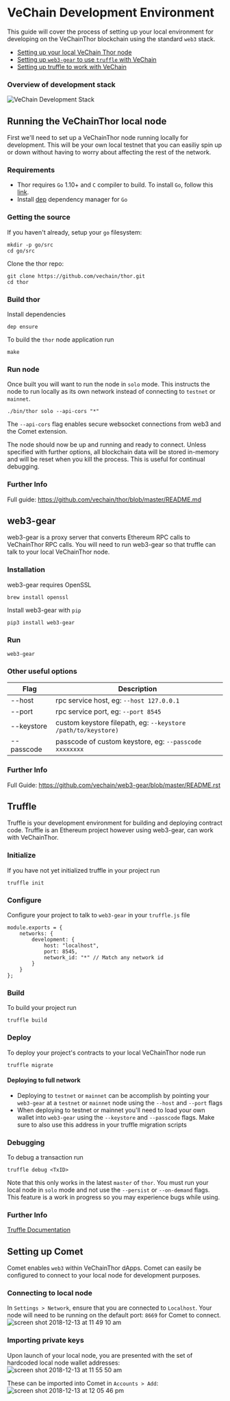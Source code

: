 # VeChain Development Environment
This guide will cover the process of setting up your local environment for developing on the VeChainThor blockchain using the standard `web3` stack.

- [Setting up your local VeChain Thor node](#vechain-thor-local-node)
- [Setting up `web3-gear` to use `truffle` with VeChain](#web3-gear)
- [Setting up truffle to work with VeChain](#truffle)

### Overview of development stack
![VeChain Development Stack](https://user-images.githubusercontent.com/747165/49694457-54432c80-fb3f-11e8-81dc-1940c12f8891.png)

## Running the VeChainThor local node

First we'll need to set up a VeChainThor node running locally for development. This will be your own local testnet that you can easiliy spin up or down without having to worry about affecting the rest of the network. 

### Requirements

- Thor requires `Go` 1.10+ and `C` compiler to build. To install `Go`, follow this [link](https://golang.org/doc/install). 
- Install [dep](https://github.com/golang/dep) dependency manager for `Go`

### Getting the source

If you haven't already, setup your `go` filesystem:
```
mkdir -p go/src
cd go/src
```

Clone the thor repo:

```
git clone https://github.com/vechain/thor.git
cd thor
```
### Build thor

Install dependencies
```
dep ensure
```

To build the `thor` node application run
```
make
```

### Run node
Once built you will want to run the node in `solo` mode. This instructs the node to run locally as its own network instead of connecting to `testnet` or `mainnet`.
```
./bin/thor solo --api-cors "*"
```

The `--api-cors` flag enables secure websocket connections from web3 and the Comet extension.

The node should now be up and running and ready to connect. Unless specified with further options, all blockchain data will be stored in-memory and will be reset when you kill the process. This is useful for continual debugging.

### Further Info
Full guide: https://github.com/vechain/thor/blob/master/README.md

## web3-gear
web3-gear is a proxy server that converts Ethereum RPC calls to VeChainThor RPC calls. You will need to run web3-gear so that truffle can talk to your local VeChainThor node.

### Installation
web3-gear requires OpenSSL
```
brew install openssl
```
Install web3-gear with `pip`
```
pip3 install web3-gear
```
### Run
```
web3-gear
```
### Other useful options
| Flag | Description |
| --- | --- |
| --host | rpc service host, eg: `--host 127.0.0.1` |
| --port | rpc service port, eg: `--port 8545` |
| --keystore | custom keystore filepath, eg: `--keystore /path/to/keystore)` |
| --passcode | passcode of custom keystore, eg: `--passcode xxxxxxxx` |

### Further Info
Full Guide: https://github.com/vechain/web3-gear/blob/master/README.rst

## Truffle
Truffle is your development environment for building and deploying contract code. Truffle is an Ethereum project however using web3-gear, can work with VeChainThor.

### Initialize
If you have not yet initialized truffle in your project run
```
truffle init
```

### Configure
Configure your project to talk to `web3-gear` in your `truffle.js` file
```
module.exports = {
    networks: {
        development: {
            host: "localhost",
            port: 8545,
            network_id: "*" // Match any network id
        }
    }
};
```

### Build
To build your project run
```
truffle build
```

### Deploy
To deploy your project's contracts to your local VeChainThor node run
```
truffle migrate
```

#### Deploying to full network
- Deploying to `testnet` or `mainnet` can be accomplish by pointing your `web3-gear` at a `testnet` or `mainnet` node using the `--host` and `--port` flags
- When deploying to testnet or mainnet you'll need to load your own wallet into `web3-gear` using the `--keystore` and `--passcode` flags. Make sure to also use this address in your truffle migration scripts

### Debugging
To debug a transaction run
```
truffle debug <TxID>
```

Note that this only works in the latest `master` of `thor`. You must run your local node in `solo` mode and not use the `--persist` or `--on-demand` flags. This feature is a work in progress so you may experience bugs while using.

### Further Info
[Truffle Documentation](https://truffleframework.com/docs/truffle/overview)

## Setting up Comet
Comet enables `web3` within VeChainThor dApps. Comet can easily be configured to connect to your local node for development purposes.
### Connecting to local node
In `Settings > Network`, ensure that you are connected to `Localhost`. Your node will need to be running on the default port: `8669` for Comet to connect.
![screen shot 2018-12-13 at 11 49 10 am](https://user-images.githubusercontent.com/747165/49963539-1f333300-fecd-11e8-9284-ed108a36968a.png)

### Importing private keys
Upon launch of your local node, you are presented with the set of hardcoded local node wallet addresses:
![screen shot 2018-12-13 at 11 55 50 am](https://user-images.githubusercontent.com/747165/49964152-a208bd80-fece-11e8-9d4e-1ba848cdb863.png)

These can be imported into Comet in `Accounts > Add`:
![screen shot 2018-12-13 at 12 05 46 pm](https://user-images.githubusercontent.com/747165/49964473-70442680-fecf-11e8-8eac-47d1a1add967.png)